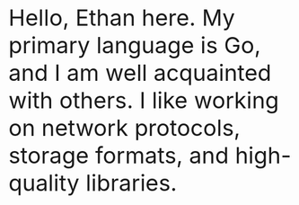 <p style="font-size: 40px;">Hello, Ethan here. My primary language is Go, and I am well acquainted with others. I like working on network protocols, storage formats, and high-quality libraries.</p>
